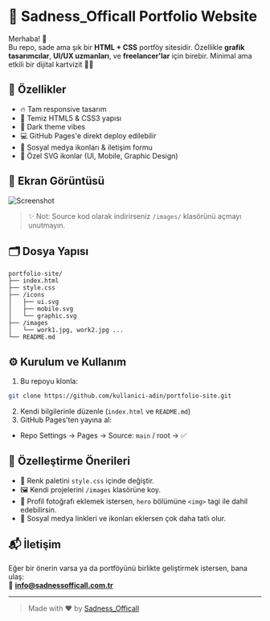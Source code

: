 # 🎨 Sadness_Officall Portfolio Website

Merhaba! 👋  
Bu repo, sade ama şık bir **HTML + CSS** portföy sitesidir. Özellikle **grafik tasarımcılar**, **UI/UX uzmanları**, ve **freelancer'lar** için birebir. Minimal ama etkili bir dijital kartvizit 💼✨

## 🚀 Özellikler

- 🔥 Tam responsive tasarım
- 🎯 Temiz HTML5 & CSS3 yapısı
- 🌙 Dark theme vibes
- 💻 GitHub Pages'e direkt deploy edilebilir
- 🔗 Sosyal medya ikonları & iletişim formu
- 🎨 Özel SVG ikonlar (UI, Mobile, Graphic Design)

## 📸 Ekran Görüntüsü

![Screenshot](https://media.discordapp.net/attachments/1239134190566637639/1359990038632595757/image.png?ex=67f97cec&is=67f82b6c&hm=8f88f7e52b144204e3a8f368b722b4bfab54490e165e729f7f3a5dabd07629bd&=&format=webp&quality=lossless&width=1128&height=590)

> ✨ Not: Source kod olarak indirirseniz `/images/` klasörünü açmayı unutmayın.

## 🗂️ Dosya Yapısı

```
portfolio-site/
├── index.html
├── style.css
├── /icons
│   ├── ui.svg
│   ├── mobile.svg
│   └── graphic.svg
├── /images
│   └── work1.jpg, work2.jpg ...
└── README.md
```

## ⚙️ Kurulum ve Kullanım

1. Bu repoyu klonla:

```bash
git clone https://github.com/kullanici-adin/portfolio-site.git
```

2. Kendi bilgilerinle düzenle (`index.html` ve `README.md`)
3. GitHub Pages'ten yayına al:

- Repo Settings → Pages → Source: `main` / root → ✅

## 🧠 Özelleştirme Önerileri

- 🎨 Renk paletini `style.css` içinde değiştir.
- 🖼️ Kendi projelerini `/images` klasörüne koy.
- 🤳 Profil fotoğrafı eklemek istersen, `hero` bölümüne `<img>` tagi ile dahil edebilirsin.
- 📱 Sosyal medya linkleri ve ikonları eklersen çok daha tatlı olur.

## 📬 İletişim

Eğer bir önerin varsa ya da portföyünü birlikte geliştirmek istersen, bana ulaş:  
📧 **info@sadnessofficall.com.tr**

---

> Made with ❤️ by [Sadness_Officall](https://github.com/sadness_officall)
